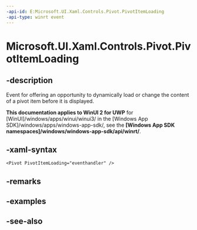 ```yaml
---
-api-id: E:Microsoft.UI.Xaml.Controls.Pivot.PivotItemLoading
-api-type: winrt event
---
```


<!-- Event syntax
public event Windows.Foundation.TypedEventHandler PivotItemLoading<Windows.UI.Xaml.Controls.Pivot,  Windows.UI.Xaml.Controls.PivotItemEventArgs>
-->

# Microsoft.UI.Xaml.Controls.Pivot.PivotItemLoading

## -description
Event for offering an opportunity to dynamically load or change the content of a pivot item before it is displayed.

**This documentation applies to WinUI 2 for UWP** for [WinUI]/windows/apps/winui/winui3/ in the [Windows App SDK]/windows/apps/windows-app-sdk/, see the **[Windows App SDK namespaces]/windows/windows-app-sdk/api/winrt/**.

## -xaml-syntax
```xaml
<Pivot PivotItemLoading="eventhandler" />
```


## -remarks

## -examples

## -see-also
